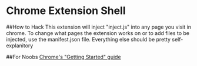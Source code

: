 Chrome Extension Shell
=================

##How to Hack
This extension will inject "inject.js" into any page you visit in chrome. To change what pages the extension works on or to add files to be injected, use the manifest.json file.
Everything else should be pretty self-explanitory

##For Noobs
[Chrome's "Getting Started" guide](https://developer.chrome.com/extensions/getstarted)
